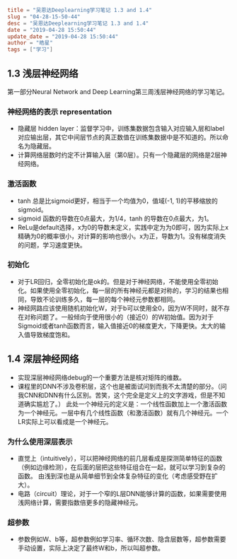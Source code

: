 ```toml
title = "吴恩达Deeplearning学习笔记 1.3 and 1.4"
slug = "04-28-15-50-44"
desc = "吴恩达Deeplearning学习笔记 1.3 and 1.4"
date = "2019-04-28 15:50:44"
update_date = "2019-04-28 15:50:44"
author = "皓星"
tags = ["学习"]
```

## 1.3 浅层神经网络
第一部分Neural Network and Deep Learning第三周浅层神经网络的学习笔记。

### 神经网络的表示 representation
- 隐藏层 hidden layer：监督学习中，训练集数据包含输入对应输入层和label对应输出层，其它中间层节点的真正数值在训练集数据中是不知道的。所以命名为隐藏层。 
- 计算网络层数时约定不计算输入层（第0层）。只有一个隐藏层的网络是2层神经网络。

### 激活函数
- tanh 总是比sigmoid更好，相当于一个均值为0，值域(-1, 1)的平移缩放的sigmoid。
- sigmoid 函数的导数在0点最大，为1/4，tanh 的导数在0点最大，为1。
- ReLu是default选择，x为0的导数未定义，实践中定为为0即可，因为实际上x精确为0的概率很小，对计算的影响也很小。x为正，导数为1。没有梯度消失的问题，学习速度更快。

### 初始化
- 对于LR回归，全零初始化是ok的。但是对于神经网络，不能使用全零初始化。如果使用全零初始化，每一层的所有神经元都是对称的，学习的结果也相同，导致不论训练多久，每一层的每个神经元参数都相同。
- 神经网路应该使用随机初始化W，对于b可以使用全0，因为W不同时，就不存在对称问题了。一般倾向于使用很小的（接近0）的W初始值。因为对于Sigmoid或者tanh函数而言，输入值接近0的梯度更大，下降更快。太大的输入值导致梯度饱和。

## 1.4 深层神经网络

- 实现深层神经网络debug的一个重要方法是核对矩阵的维数。
- 课程里的DNN不涉及卷积层，这个也是被面试问到而我不太清楚的部分。（问我CNN和DNN有什么区别。苦笑，这个完全是定义上的文字游戏，但是不知道确实尴尬了。）
此处一个神经元的定义是：一个线性函数加上一个激活函数为一个神经元。一层中有几个线性函数（和激活函数）就有几个神经元。一个LR实际上可以看成是一个神经元。

### 为什么使用深层表示
- 直觉上（intuitively），可以把神经网络的前几层看成是探测简单特征的函数（例如边缘检测），在后面的层把这些特征组合在一起，就可以学习到复杂的函数。
由浅到深也是从简单细节到全体复杂特征的变化（考虑感受野在扩大）。
- 电路（circuit）理论，对于一个窄的L层DNN能够计算的函数，如果需要使用浅网络计算，需要指数倍更多的隐藏神经元。

### 超参数
- 参数例如W、b等，超参数例如学习率、循环次数、隐含层数等，超参数需要手动设置，实际上决定了最终W和b，所以叫超参数。
